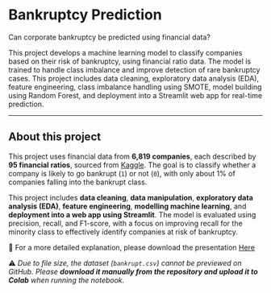 # Bankruptcy Prediction

Can corporate bankruptcy be predicted using financial data?

This project develops a machine learning model to classify companies based on their risk of bankruptcy, using financial ratio data. The model is trained to handle class imbalance and improve detection of rare bankruptcy cases. This project includes data cleaning, exploratory data analysis (EDA), feature engineering, class imbalance handling using SMOTE, model building using Random Forest, and deployment into a Streamlit web app for real-time prediction.

---

## About this project

This project uses financial data from **6,819 companies**, each described by **95 financial ratios**, sourced from [Kaggle](https://www.kaggle.com/datasets/fedesoriano/company-bankruptcy-prediction). The goal is to classify whether a company is likely to go bankrupt (`1`) or not (`0`), with only about 1% of companies falling into the bankrupt class.

This project includes **data cleaning**, **data manipulation**, **exploratory data analysis (EDA)**, **feature engineering**, **modelling machine learning**, and **deployment into a web app using Streamlit**.  The model is evaluated using precision, recall, and F1-score, with a focus on improving recall for the minority class to effectively identify companies at risk of bankruptcy.

📎 For a more detailed explanation, please download the presentation [Here](https://github.com/felicia2025-hue/Bankcruptcy-Prediction/blob/main/Bankcruptcy%20Prediction%20%20Presentation.pdf)

⚠️ *Due to file size, the dataset (`bankrupt.csv`) cannot be previewed on GitHub. Please **download it manually from the repository and upload it to Colab** when running the notebook.*
